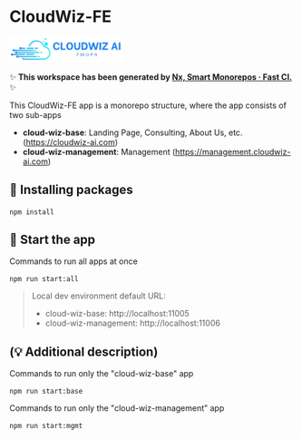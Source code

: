 # CloudWiz-FE
<img src="apps/cloud-wiz-base/public/assets/images/wiz/logo-pink.png" width="200">

✨ **This workspace has been generated by [Nx, Smart Monorepos · Fast CI.](https://nx.dev)** ✨

This CloudWiz-FE app is a monorepo structure, where the app consists of two sub-apps
- **cloud-wiz-base**: Landing Page, Consulting, About Us, etc. (https://cloudwiz-ai.com)
- **cloud-wiz-management**: Management (https://management.cloudwiz-ai.com)

  
## 🌟 Installing packages
```
npm install
```


## 🌟 Start the app
Commands to run all apps at once
```
npm run start:all
```
> Local dev environment default URL:
> - cloud-wiz-base: http://localhost:11005
> - cloud-wiz-management: http://localhost:11006


## (💡 Additional description)
Commands to run only the "cloud-wiz-base" app
```
npm run start:base
```

Commands to run only the "cloud-wiz-management" app
```
npm run start:mgmt
```

